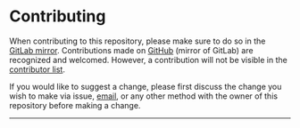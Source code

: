 # Contributing

When contributing to this repository, please make sure to do so in the [GitLab mirror](https://gitlab.com/jonasjacek/colorcli). Contributions made on [GitHub](https://github.com/jonasjacek/colorcli/) (mirror of GitLab) are recognized and welcomed. However, a contribution will not be visible in the [contributor list](https://github.com/jonasjacek/colorcli/graphs/contributors).

If you would like to suggest a change, please first discuss the change you wish to make via issue, [email](https://www.jonas.me/contact), or any other method with the owner of this repository before making a change.

---
